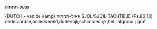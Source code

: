 שאול-תּחתּיה

{DUTCH - van de Kamp}
שאול-תּחתּיה
SJOL/SJOIL-TACHTIEJE
(Ps.86:13) onderaardse,onderwereld,dodenrijk,schimmenrijk,hel ; afgrond ; graf